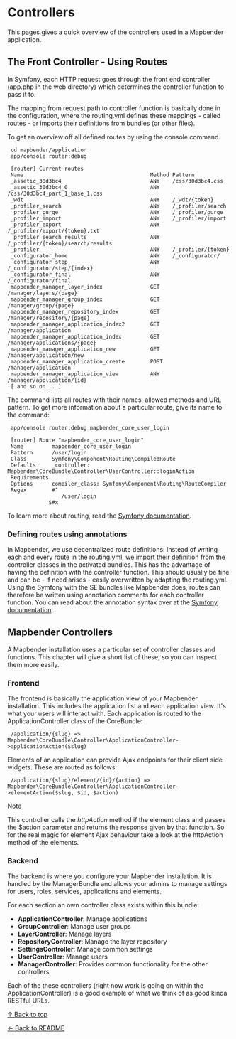 # Controllers

This pages gives a quick overview of the controllers used in a Mapbender application.

## The Front Controller - Using Routes

In Symfony, each HTTP request goes through the front end controller (app.php in the web directory) which determines the controller function to pass it to.

The mapping from request path to controller function is basically done in the configuration, where the routing.yml defines these mappings - called routes - or imports their definitions from bundles (or other files).

To get an overview off all defined routes by using the console command.

```console
 cd mapbender/application
 app/console router:debug

 [router] Current routes
 Name                                        Method Pattern
 _assetic_30d3bc4                            ANY    /css/30d3bc4.css
 _assetic_30d3bc4_0                          ANY    /css/30d3bc4_part_1_base_1.css
 _wdt                                        ANY    /_wdt/{token}
 _profiler_search                            ANY    /_profiler/search
 _profiler_purge                             ANY    /_profiler/purge
 _profiler_import                            ANY    /_profiler/import
 _profiler_export                            ANY    /_profiler/export/{token}.txt
 _profiler_search_results                    ANY    /_profiler/{token}/search/results
 _profiler                                   ANY    /_profiler/{token}
 _configurator_home                          ANY    /_configurator/
 _configurator_step                          ANY    /_configurator/step/{index}
 _configurator_final                         ANY    /_configurator/final
 mapbender_manager_layer_index               GET    /manager/layers/{page}
 mapbender_manager_group_index               GET    /manager/group/{page}
 mapbender_manager_repository_index          GET    /manager/repository/{page}
 mapbender_manager_application_index2        GET    /manager/application
 mapbender_manager_application_index         GET    /manager/applications/{page}
 mapbender_manager_application_new           GET    /manager/application/new
 mapbender_manager_application_create        POST   /manager/application
 mapbender_manager_application_view          ANY    /manager/application/{id}
 [ and so on... ]
```

The command lists all routes with their names, allowed methods and URL pattern. To get more information about a particular route, give its name to the command:

```console
 app/console router:debug mapbender_core_user_login

 [router] Route "mapbender_core_user_login"
 Name         mapbender_core_user_login
 Pattern      /user/login
 Class        Symfony\Component\Routing\CompiledRoute
 Defaults     _controller: Mapbender\CoreBundle\Controller\UserController::loginAction
 Requirements
 Options      compiler_class: Symfony\Component\Routing\RouteCompiler
 Regex        #^
                 /user/login
             $#x
```

To learn more about routing, read the [Symfony documentation](https://symfony.com/doc/current/book/index.html).

### Defining routes using annotations

In Mapbender, we use decentralized route definitions: Instead of writing each and every route in the routing.yml, we import their definition from the controller classes in the activated bundles. This has the advantage of having the definition with the controller function. This should usually be fine and can be - if need arises - easily overwritten by adapting the routing.yml.
Using the Symfony with the SE bundles like Mapbender does, routes can therefore be written using annotation comments for each controller function. You can read about the annotation syntax over at the [Symfony documentation](https://symfony.com/doc/current/book/index.html).

## Mapbender Controllers

A Mapbender installation uses a particular set of controller classes and functions. This chapter will give a short list of these, so you can inspect them more easily.

### Frontend

The frontend is basically the application view of your Mapbender installation. This includes the application list and each application view. It's what your users will interact with. Each application is routed to the ApplicationController class of the CoreBundle:

```console
 /application/{slug} => Mapbender\CoreBundle\Controller\ApplicationController->applicationAction($slug)
```

Elements of an application can provide Ajax endpoints for their client side widgets. These are routed as follows:

```console
 /application/{slug}/element/{id}/{action} => Mapbender\CoreBundle\Controller\ApplicationController->elementAction($slug, $id, $action)
```

> [!NOTE]
> This controller calls the *httpAction* method if the element class and passes the $action parameter and returns the response given by that function. So for the real magic for element Ajax behaviour take a look at the httpAction method of the elements.

### Backend

The backend is where you configure your Mapbender installation. It is handled by the ManagerBundle and allows your admins to manage settings for users, roles, services, applications and elements.

For each section an own controller class exists within this bundle:

* **ApplicationController**: Manage applications
* **GroupController**: Manage user groups
* **LayerController**: Manage layers
* **RepositoryController**: Manage the layer repository
* **SettingsController**: Manage common settings
* **UserController**: Manage users
* **ManagerController**: Provides common functionality for the other controllers

Each of the these controllers (right now work is going on within the ApplicationController) is a good example of what we think of as good kinda RESTful URLs.

[↑ Back to top](#controllers)

[← Back to README](../README.md)
